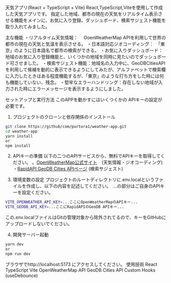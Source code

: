 天気アプリ(React + TypeScript + Vite)
React,TypeScript,Viteを使用して作成した天気アプリです。
指定した地域、都市の現在の天気をリアルタイム表示させる機能をメインに、お気に入り登録、ダッシュボード、検索サジェスト機能を取り入れてみました。

主な機能
・リアルタイム天気情報：　 OoenWeatherMap APIを利用して世界の都市の現在の天気と気温を表示させる。
・日本語対応ジオコーディング：　「東京」のように日本語名で都市の検索ができる。
・お気に入りダッシュボード：　地域のお気に入り登録機能と、いくつかの地域を同時に見たいのでダッシュボード可させました。
・検索サジェスト機能：地域名の入力中に、GeoDBCitiesAPIを利用して候補を動的に表示できるようにしてみたが、アルファベットで検索欄に入力したときはある程度機能するが、「東京」のような打ち方をした時には何も機能していない、残念。
・堅牢なエラーハンドリング：存在しない地域が入力された時にエラーメッセージを表示するようにしました。

セットアップと実行方法
このAPPを動かすにはいくつくかの APIキーの設定が必要です。
1. プロジェクトのクローンと依存関係のインストール
```bash
git clone https://github/com/portora1/weather-app.git
cd weather-app
yarn install
or
npm install
```
2. APIキーの準備
以下の二つのAPIサービスから、無料でAPIキーを取得してください。
。[OpenWeatherMap公式サイト](https://www.google.com/url?sa=E&q=https%3A%2F%2Fopenweathermap.org%2F)　(天気情報・ジオコーディング)
・[RapidAPI GeoDB Cities APIページ](https://www.google.com/url?sa=E&q=https%3A%2F%2Frapidapi.com%2Fwirefreethought%2Fapi%2Fgeodb-cities) (検索サジェスト)

3. 環境変数の設定
プロジェクトのルートディレクトリに.env.localというファイルを作成し、以下の内容を記述してください。　...の部分はご自身のAPIキーを設定ください。

```bash
VITE_OPENWEATHER_API_KEY=...ここにOpenWeatherMapのAPIキー...
VITE_GEODB_API_KEY=...ここにRapidAPIのGeoDB APIキー...
```
この.env.localファイルはGitの管理対象から除外されてるので、キーをGitHubにアップロードしないでください。

4. 開発サーバー起動
```bash
yarn dev
or
npm run dev
```
ブラウザでhttp://localhost:5173 にアクセスしてください。
使用技術
React
TypeScript
Vite
OpenWeatherMap API
GeoDB Cities API
Custom Hooks (useDebounce)